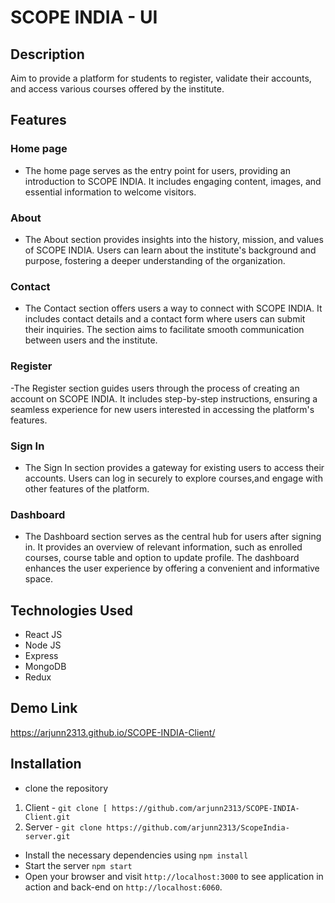  # SCOPE INDIA - UI
## Description

Aim to provide a platform for students to register, validate their accounts, and access various courses offered by the institute.
## Features
### Home page
 - The home page serves as the entry point for users, providing an introduction to SCOPE INDIA. It includes engaging content, images, and essential information to welcome visitors.
### About
- The About section provides insights into the history, mission, and values of SCOPE INDIA. Users can learn about the institute's background and purpose, fostering a deeper understanding of the organization.
### Contact
- The Contact section offers users a way to connect with SCOPE INDIA. It includes contact details and a contact form where users can submit their inquiries. The section aims to facilitate smooth communication between users and the institute.

### Register
-The Register section guides users through the process of creating an account on SCOPE INDIA. It includes step-by-step instructions, ensuring a seamless experience for new users interested in accessing the platform's features.

### Sign In
- The Sign In section provides a gateway for existing users to access their accounts. Users can log in securely to explore courses,and engage with other features of the platform.

### Dashboard
- The Dashboard section serves as the central hub for users after signing in. It provides an overview of relevant information, such as enrolled courses, course table and option to update profile. The dashboard enhances the user experience by offering a convenient and informative space.

## Technologies Used
- React JS
- Node JS
- Express
- MongoDB
- Redux

## Demo Link
https://arjunn2313.github.io/SCOPE-INDIA-Client/


## Installation
 - clone the repository
  1. Client -  `git clone [ https://github.com/arjunn2313/SCOPE-INDIA-Client.git`
  2.  Server - `git clone https://github.com/arjunn2313/ScopeIndia-server.git`
  - Install the necessary dependencies using `npm install`
  -  Start the  server  `npm start`
  -  Open your browser and visit `http://localhost:3000` to see application in action and back-end on `http://localhost:6060`.

 
